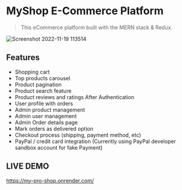 # MyShop E-Commerce Platform

> This eCommerce platform built with the MERN stack & Redux.

![Screenshot 2022-11-19 113514](https://user-images.githubusercontent.com/90000692/202837107-5a716c3f-840f-4513-9fb2-5869fd1fd8cf.png)

## Features

- Shopping cart
- Top products carousel
- Product pagination
- Product search feature
- Product reviews and ratings After Authentication
- User profile with orders
- Admin product management
- Admin user management
- Admin Order details page
- Mark orders as delivered option
- Checkout process (shipping, payment method, etc)
- PayPal / credit card integration (Currently using PayPal developer sandbox account for fake Payment)

## LIVE DEMO

https://my-pro-shop.onrender.com/
